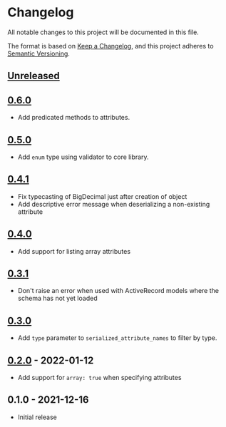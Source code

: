 # Changelog

All notable changes to this project will be documented in this file.

The format is based on [Keep a Changelog](https://keepachangelog.com/en/1.0.0/),
and this project adheres to [Semantic Versioning](https://semver.org/spec/v2.0.0.html).

## [Unreleased]

## [0.6.0]

* Add predicated methods to attributes.

## [0.5.0]

* Add `enum` type using validator to core library.

## [0.4.1]

* Fix typecasting of BigDecimal just after creation of object
* Add descriptive error message when deserializing a non-existing attribute

## [0.4.0]

* Add support for listing array attributes

## [0.3.1]

* Don't raise an error when used with ActiveRecord models where the schema has not yet loaded

## [0.3.0]

* Add `type` parameter to `serialized_attribute_names` to filter by type.

## [0.2.0] - 2022-01-12

* Add support for `array: true` when specifying attributes

## 0.1.0 - 2021-12-16

* Initial release

[Unreleased]: https://github.com/zaikio/serialize_attributes/compare/v0.6.0..HEAD
[0.6.0]: https://github.com/zaikio/serialize_attributes/compare/v0.5.0..v0.6.0
[0.5.0]: https://github.com/zaikio/serialize_attributes/compare/v0.4.1..v0.5.0
[0.4.1]: https://github.com/zaikio/serialize_attributes/compare/v0.4.0..v0.4.1
[0.4.0]: https://github.com/zaikio/serialize_attributes/compare/v0.3.1..v0.4.0
[0.3.1]: https://github.com/zaikio/serialize_attributes/compare/v0.3.0..v0.3.1
[0.3.0]: https://github.com/zaikio/serialize_attributes/compare/v0.2.0..v0.3.0
[0.2.0]: https://github.com/zaikio/serialize_attributes/compare/v0.1.0..v0.2.0
